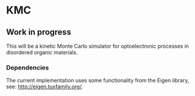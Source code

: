 # KMC

## Work in progress

This will be a kinetic Monte Carlo simulator for optoelectronic processes in disordered organic materials.

### Dependencies

The current implementation uses some functionality from the Eigen library, see: <http://eigen.tuxfamily.org/>.
